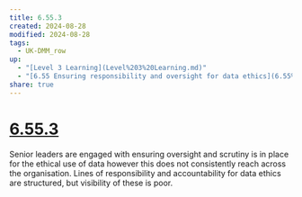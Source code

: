 ```yaml
---
title: 6.55.3
created: 2024-08-28
modified: 2024-08-28
tags:
  - UK-DMM_row
up:
  - "[Level 3 Learning](Level%203%20Learning.md)"
  - "[6.55 Ensuring responsibility and oversight for data ethics](6.55%20Ensuring%20responsibility%20and%20oversight%20for%20data%20ethics.md)"
share: true
---
```

# [6.55.3](6.55.3.md)

Senior leaders are engaged with ensuring oversight and scrutiny is in place for the ethical use of data however this does not consistently reach across the organisation. Lines of responsibility and accountability for data ethics are structured, but visibility of these is poor.
